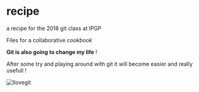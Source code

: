 # recipe
a recipe for the 2018 git class at IPGP

Files for a collaborative *cookbook*

**Git is also going to change my life** ! 

After some try and playing around with git it will become easier and really usefull !

![Ilovegit](https://pbs.twimg.com/media/CUF9vrWWUAAkNjb.jpg)
